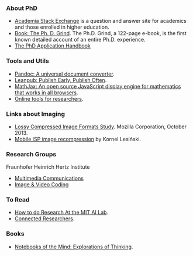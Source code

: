 ### About PhD
 * [Academia Stack Exchange](http://academia.stackexchange.com) is a question and answer site for academics and those enrolled in higher education.
 * [Book: The Ph. D. Grind](http://www.pgbovine.net/PhD-memoir.htm). The Ph.D. Grind, a 122-page e-book, is the first known detailed account of an entire Ph.D. experience. 
 * [The PhD Application Handbook](http://www.amazon.co.uk/gp/product/0335219527)


### Tools and Utils
  * [Pandoc: A universal document converter](http://johnmacfarlane.net/pandoc/index.html).
  * [Leanpub: Publish Early, Publish Often](https://leanpub.com).
  * [MathJax: An open source JavaScript display engine for mathematics that works in all browsers](http://www.mathjax.org).
  * [Online tools for researchers](http://connectedresearchers.com/online-tools-for-researchers/).

### Links about Imaging

* [Lossy Compressed Image Formats Study](http://people.mozilla.org/~josh/lossy_compressed_image_study_october_2013/). Mozilla Corporation, October 2013.
* [Mobile ISP image recompression](http://calendar.perfplanet.com/2013/mobile-isp-image-recompression/) by Kornel Lesiński.

### Research Groups

Fraunhofer Heinrich Hertz Institute  
 * [Multimedia Communications](http://www.hhi.fraunhofer.de/en/fields-of-competence/image-processing/research-groups/multimedia-communications.html)
 * [Image & Video Coding](http://www.hhi.fraunhofer.de/en/fields-of-competence/image-processing/research-groups/image-video-coding.html)

### To Read
 * [How to do Research
At the MIT AI Lab](http://people.cs.umass.edu/~emery/misc/how-to.pdf).
 * [Connected Researchers](http://connectedresearchers.com).
 

### Books
  * [Notebooks of the Mind: Explorations of Thinking](http://www.amazon.com/Notebooks-Mind-Explorations-Vera-John-Steiner/dp/0195108965).
